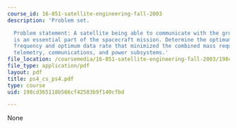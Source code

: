 ```yaml
---
course_id: 16-851-satellite-engineering-fall-2003
description: 'Problem set.

  Problem statement: A satellite being able to communicate with the ground station
  is an essential part of the spacecraft mission. Determine the optimum communication
  frequency and optimum data rate that minimized the combined mass requirements of
  telemetry, communications, and power subsystems.'
file_location: /coursemedia/16-851-satellite-engineering-fall-2003/198cd365118b566cf42583b9f140cfbd_ps4_cs_ps4.pdf
file_type: application/pdf
layout: pdf
title: ps4_cs_ps4.pdf
type: course
uid: 198cd365118b566cf42583b9f140cfbd

---
```

None